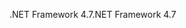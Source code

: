 <span data-ttu-id="d3f5f-101">.NET Framework 4.7</span><span class="sxs-lookup"><span data-stu-id="d3f5f-101">.NET Framework 4.7</span></span>
